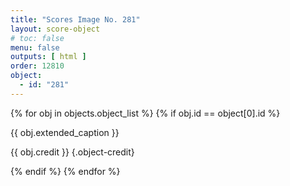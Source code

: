 ```yaml
---
title: "Scores Image No. 281"
layout: score-object
# toc: false
menu: false
outputs: [ html ]
order: 12810
object:
  - id: "281"
---
```


{% for obj in objects.object_list %}
{% if obj.id == object[0].id %}

{{ obj.extended_caption }}

{{ obj.credit }} {.object-credit}

{% endif %}
{% endfor %}
